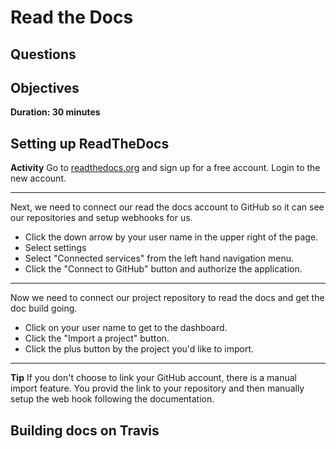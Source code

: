 # Read the Docs

## Questions

## Objectives

**Duration: 30 minutes**

## Setting up ReadTheDocs

**Activity**
Go to [readthedocs.org](https://readthedocs.org/) and sign up for a
free account. Login to the new account.

---

Next, we need to connect our read the docs account to GitHub so it can see
our repositories and setup webhooks for us.

* Click the down arrow by your user name in the upper right of the page.
* Select settings
* Select "Connected services" from the left hand navigation menu.
* Click the "Connect to GitHub" button and authorize the application.

---

Now we need to connect our project repository to read the docs and get the
doc build going.

* Click on your user name to get to the dashboard.
* Click the "Import a project" button.
* Click the plus button by the project you'd like to import.

---
**Tip**
If you don't choose to link your GitHub account, there is a manual import
feature. You provid the link to your repository and then manually setup the
web hook following the documentation.

## Building docs on Travis
